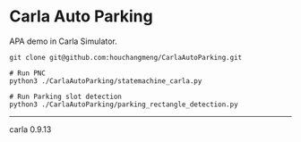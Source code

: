 # Carla Auto Parking

APA demo in Carla Simulator.

```{bash}
git clone git@github.com:houchangmeng/CarlaAutoParking.git  

# Run PNC
python3 ./CarlaAutoParking/statemachine_carla.py

# Run Parking slot detection
python3 ./CarlaAutoParking/parking_rectangle_detection.py
```
---
carla 0.9.13
